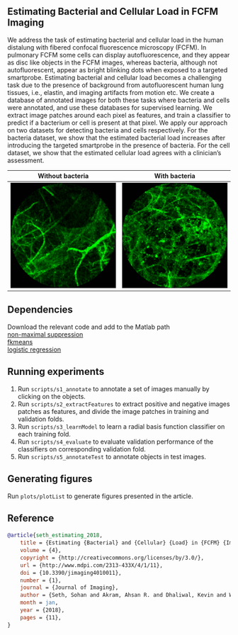 ## Estimating Bacterial and Cellular Load in FCFM Imaging

We address the task of estimating bacterial and cellular load in the human distalung with fibered confocal fluorescence microscopy (FCFM). In pulmonary FCFM some cells can display autofluorescence, and they appear as disc like objects in the FCFM images, whereas bacteria, although not autofluorescent, appear as bright blinking dots when exposed to a targeted smartprobe.  Estimating bacterial and cellular load becomes a challenging task due to the presence of background from autofluorescent human lung tissues, i.e., elastin, and imaging artifacts from motion etc. We create a database of annotated images for both these tasks where bacteria and cells were annotated, and use these databases for supervised learning. We extract image patches around each pixel as features, and train a classifier to predict if a bacterium or cell is present at that pixel. We apply our approach on two datasets for detecting bacteria and cells respectively. For the bacteria dataset, we show that the estimated bacterial load increases after introducing the targeted smartprobe in the presence of bacteria. For the cell dataset, we show that the estimated cellular load agrees with a clinician’s assessment.

Without bacteria             |  With bacteria
:-------------------------:|:-------------------------:
<img src="./figures/png/imageKev_36.png" width="400">  |  <img src="./figures/png/imageKev_63.png" width="400">

Dependencies
---
Download the relevant code and add to the Matlab path  
[non-maximal suppression](https://pdollar.github.io/toolbox/)  
[fkmeans](https://uk.mathworks.com/matlabcentral/fileexchange/31274-fast-k-means/)  
[logistic regression](https://github.com/quinnliu/machineLearning/tree/master/supervisedLearning/logisticRegression)  

Running experiments
---
1. Run `scripts/s1_annotate` to annotate a set of images manually by clicking on the objects.
2. Run `scripts/s2_extractFeatures` to extract positive and negative images patches as features, and divide the image patches in training and validation folds.
3. Run `scripts/s3_learnModel` to learn a radial basis function classifier on each training fold.
4. Run `scripts/s4_evaluate` to evaluate validation performance of the classifiers on corresponding validation fold.
5. Run `scripts/s5_annotateTest` to annotate objects in test images.

Generating figures
---
Run `plots/plotList` to generate figures presented in the article.

Reference  
---
```bibtex
@article{seth_estimating_2018,
	title = {Estimating {Bacterial} and {Cellular} {Load} in {FCFM} {Imaging}},
	volume = {4},
	copyright = {http://creativecommons.org/licenses/by/3.0/},
	url = {http://www.mdpi.com/2313-433X/4/1/11},
	doi = {10.3390/jimaging4010011},
	number = {1},
	journal = {Journal of Imaging},
	author = {Seth, Sohan and Akram, Ahsan R. and Dhaliwal, Kevin and Williams, Christopher K. I.},
	month = jan,
	year = {2018},
	pages = {11},
}
```
